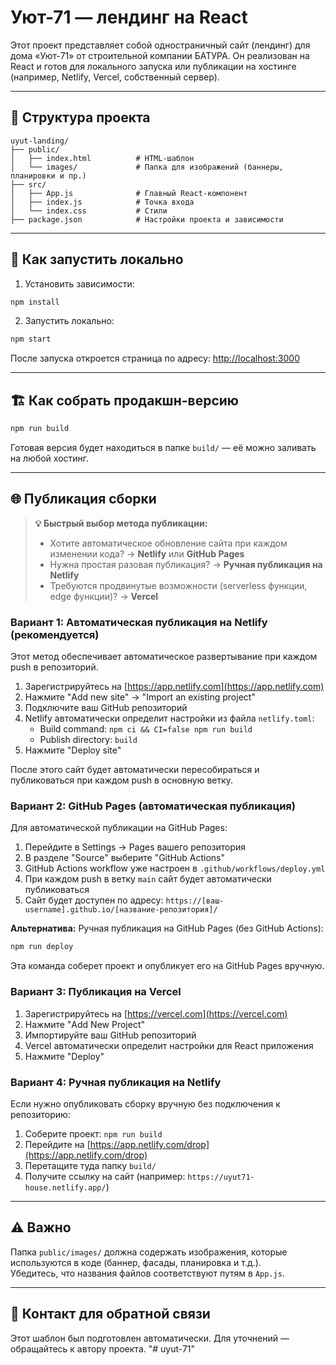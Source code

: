 
# Уют-71 — лендинг на React

Этот проект представляет собой одностраничный сайт (лендинг) для дома «Уют-71» от строительной компании БАТУРА. Он реализован на React и готов для локального запуска или публикации на хостинге (например, Netlify, Vercel, собственный сервер).

---

## 📁 Структура проекта

```
uyut-landing/
├── public/
│   ├── index.html          # HTML-шаблон
│   └── images/             # Папка для изображений (баннеры, планировки и пр.)
├── src/
│   ├── App.js              # Главный React-компонент
│   ├── index.js            # Точка входа
│   └── index.css           # Стили
├── package.json            # Настройки проекта и зависимости
```

---

## 🚀 Как запустить локально

1. Установить зависимости:

```bash
npm install
```

2. Запустить локально:

```bash
npm start
```

После запуска откроется страница по адресу: [http://localhost:3000](http://localhost:3000)

---

## 🏗 Как собрать продакшн-версию

```bash
npm run build
```

Готовая версия будет находиться в папке `build/` — её можно заливать на любой хостинг.

---

## 🌐 Публикация сборки

> **💡 Быстрый выбор метода публикации:**
> - Хотите автоматическое обновление сайта при каждом изменении кода? → **Netlify** или **GitHub Pages**
> - Нужна простая разовая публикация? → **Ручная публикация на Netlify**
> - Требуются продвинутые возможности (serverless функции, edge функции)? → **Vercel**

### Вариант 1: Автоматическая публикация на Netlify (рекомендуется)

Этот метод обеспечивает автоматическое развертывание при каждом push в репозиторий.

1. Зарегистрируйтесь на [https://app.netlify.com](https://app.netlify.com)
2. Нажмите "Add new site" → "Import an existing project"
3. Подключите ваш GitHub репозиторий
4. Netlify автоматически определит настройки из файла `netlify.toml`:
   - Build command: `npm ci && CI=false npm run build`
   - Publish directory: `build`
5. Нажмите "Deploy site"

После этого сайт будет автоматически пересобираться и публиковаться при каждом push в основную ветку.

### Вариант 2: GitHub Pages (автоматическая публикация)

Для автоматической публикации на GitHub Pages:

1. Перейдите в Settings → Pages вашего репозитория
2. В разделе "Source" выберите "GitHub Actions"
3. GitHub Actions workflow уже настроен в `.github/workflows/deploy.yml`
4. При каждом push в ветку `main` сайт будет автоматически публиковаться
5. Сайт будет доступен по адресу: `https://[ваш-username].github.io/[название-репозитория]/`

**Альтернатива:** Ручная публикация на GitHub Pages (без GitHub Actions):
```bash
npm run deploy
```
Эта команда соберет проект и опубликует его на GitHub Pages вручную.

### Вариант 3: Публикация на Vercel

1. Зарегистрируйтесь на [https://vercel.com](https://vercel.com)
2. Нажмите "Add New Project"
3. Импортируйте ваш GitHub репозиторий
4. Vercel автоматически определит настройки для React приложения
5. Нажмите "Deploy"

### Вариант 4: Ручная публикация на Netlify

Если нужно опубликовать сборку вручную без подключения к репозиторию:

1. Соберите проект: `npm run build`
2. Перейдите на [https://app.netlify.com/drop](https://app.netlify.com/drop)
3. Перетащите туда папку `build/`
4. Получите ссылку на сайт (например: `https://uyut71-house.netlify.app/`)

---

## ⚠️ Важно

Папка `public/images/` должна содержать изображения, которые используются в коде (баннер, фасады, планировка и т.д.).  
Убедитесь, что названия файлов соответствуют путям в `App.js`.

---

## 👤 Контакт для обратной связи

Этот шаблон был подготовлен автоматически. Для уточнений — обращайтесь к автору проекта.
"# uyut-71" 
